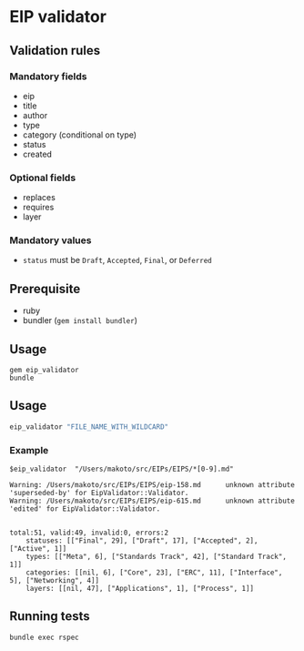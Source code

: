# EIP validator

## Validation rules

### Mandatory fields

- eip
- title
- author
- type
- category (conditional on type)
- status
- created

### Optional fields

- replaces
- requires
- layer

### Mandatory values

- `status` must be `Draft`, `Accepted`, `Final`, or `Deferred`

## Prerequisite

- ruby
- bundler (`gem install bundler`)

## Usage

```
gem eip_validator
bundle
```

## Usage

```ruby
eip_validator "FILE_NAME_WITH_WILDCARD"
```

### Example

```
$eip_validator  "/Users/makoto/src/EIPs/EIPS/*[0-9].md"

Warning: /Users/makoto/src/EIPs/EIPS/eip-158.md 	 unknown attribute 'superseded-by' for EipValidator::Validator.
Warning: /Users/makoto/src/EIPs/EIPS/eip-615.md 	 unknown attribute 'edited' for EipValidator::Validator.


total:51, valid:49, invalid:0, errors:2
	statuses: [["Final", 29], ["Draft", 17], ["Accepted", 2], ["Active", 1]]
	types: [["Meta", 6], ["Standards Track", 42], ["Standard Track", 1]]
	categories: [[nil, 6], ["Core", 23], ["ERC", 11], ["Interface", 5], ["Networking", 4]]
	layers: [[nil, 47], ["Applications", 1], ["Process", 1]]

```

## Running tests

```
bundle exec rspec
```
